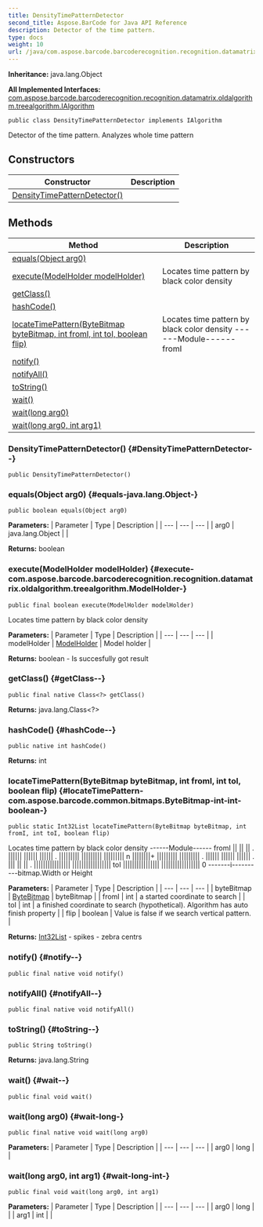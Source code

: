 ```yaml
---
title: DensityTimePatternDetector
second_title: Aspose.BarCode for Java API Reference
description: Detector of the time pattern.
type: docs
weight: 10
url: /java/com.aspose.barcode.barcoderecognition.recognition.datamatrix.oldalgorithm.cells.timepatterns/densitytimepatterndetector/
---
```

**Inheritance:**
java.lang.Object

**All Implemented Interfaces:**
[com.aspose.barcode.barcoderecognition.recognition.datamatrix.oldalgorithm.treealgorithm.IAlgorithm](../../com.aspose.barcode.barcoderecognition.recognition.datamatrix.oldalgorithm.treealgorithm/ialgorithm)
```
public class DensityTimePatternDetector implements IAlgorithm
```

Detector of the time pattern. Analyzes whole time pattern
## Constructors

| Constructor | Description |
| --- | --- |
| [DensityTimePatternDetector()](#DensityTimePatternDetector--) |  |
## Methods

| Method | Description |
| --- | --- |
| [equals(Object arg0)](#equals-java.lang.Object-) |  |
| [execute(ModelHolder modelHolder)](#execute-com.aspose.barcode.barcoderecognition.recognition.datamatrix.oldalgorithm.treealgorithm.ModelHolder-) | Locates time pattern by black color density |
| [getClass()](#getClass--) |  |
| [hashCode()](#hashCode--) |  |
| [locateTimePattern(ByteBitmap byteBitmap, int fromI, int toI, boolean flip)](#locateTimePattern-com.aspose.barcode.common.bitmaps.ByteBitmap-int-int-boolean-) | Locates time pattern by black color density ------Module------ fromI || || || . |
| [notify()](#notify--) |  |
| [notifyAll()](#notifyAll--) |  |
| [toString()](#toString--) |  |
| [wait()](#wait--) |  |
| [wait(long arg0)](#wait-long-) |  |
| [wait(long arg0, int arg1)](#wait-long-int-) |  |
### DensityTimePatternDetector() {#DensityTimePatternDetector--}
```
public DensityTimePatternDetector()
```


### equals(Object arg0) {#equals-java.lang.Object-}
```
public boolean equals(Object arg0)
```




**Parameters:**
| Parameter | Type | Description |
| --- | --- | --- |
| arg0 | java.lang.Object |  |

**Returns:**
boolean
### execute(ModelHolder modelHolder) {#execute-com.aspose.barcode.barcoderecognition.recognition.datamatrix.oldalgorithm.treealgorithm.ModelHolder-}
```
public final boolean execute(ModelHolder modelHolder)
```


Locates time pattern by black color density

**Parameters:**
| Parameter | Type | Description |
| --- | --- | --- |
| modelHolder | [ModelHolder](../../com.aspose.barcode.barcoderecognition.recognition.datamatrix.oldalgorithm.treealgorithm/modelholder) | Model holder |

**Returns:**
boolean - Is succesfully got result
### getClass() {#getClass--}
```
public final native Class<?> getClass()
```




**Returns:**
java.lang.Class<?>
### hashCode() {#hashCode--}
```
public native int hashCode()
```




**Returns:**
int
### locateTimePattern(ByteBitmap byteBitmap, int fromI, int toI, boolean flip) {#locateTimePattern-com.aspose.barcode.common.bitmaps.ByteBitmap-int-int-boolean-}
```
public static Int32List locateTimePattern(ByteBitmap byteBitmap, int fromI, int toI, boolean flip)
```


Locates time pattern by black color density ------Module------ fromI || || || . |||||| |||||| |||||| . ||||||||| ||||||||| ||||||||| n ||||||||+ ||||||||| ||||||||| . |||||| |||||| |||||| . ||| || || . |||||||||||||||| ||||||||||||||||| toI |||||||||||||||| ||||||||||||||||| 0 -------i----------bitmap.Width or Height

**Parameters:**
| Parameter | Type | Description |
| --- | --- | --- |
| byteBitmap | [ByteBitmap](../../com.aspose.barcode.common.bitmaps/bytebitmap) | byteBitmap |
| fromI | int | a started coordinate to search |
| toI | int | a finished coordinate to search (hypothetical). Algorithm has auto finish property |
| flip | boolean | Value is false if we search vertical pattern. |

**Returns:**
[Int32List](../../com.aspose.barcode.common.generic.list/int32list) - spikes - zebra centrs
### notify() {#notify--}
```
public final native void notify()
```




### notifyAll() {#notifyAll--}
```
public final native void notifyAll()
```




### toString() {#toString--}
```
public String toString()
```




**Returns:**
java.lang.String
### wait() {#wait--}
```
public final void wait()
```




### wait(long arg0) {#wait-long-}
```
public final native void wait(long arg0)
```




**Parameters:**
| Parameter | Type | Description |
| --- | --- | --- |
| arg0 | long |  |

### wait(long arg0, int arg1) {#wait-long-int-}
```
public final void wait(long arg0, int arg1)
```




**Parameters:**
| Parameter | Type | Description |
| --- | --- | --- |
| arg0 | long |  |
| arg1 | int |  |

